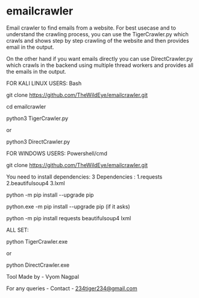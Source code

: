 # emailcrawler
Email crawler to find emails from a website.
For best usecase and to understand the crawling process, you can use the TigerCrawler.py which crawls and shows step by step crawling of the website and then provides email in the output.

On the other hand if you want emails directly you can use DirectCrawler.py which crawls in the backend using multiple thread workers and provides all the emails in the output.

FOR KALI LINUX USERS: Bash

git clone https://github.com/TheWildEye/emailcrawler.git

cd emailcrawler

python3 TigerCrawler.py

or

python3 DirectCrawler.py

FOR WINDOWS USERS: Powershell/cmd

git clone https://github.com/TheWildEye/emailcrawler.git

You need to install dependencies:
3 Dependencies :
1.requests
2.beautifulsoup4
3.lxml

python -m pip install --upgrade pip

python.exe -m pip install --upgrade pip (if it asks)

python -m pip install requests beautifulsoup4 lxml

ALL SET:

python TigerCrawler.exe

or

python DirectCrawler.exe


Tool Made by - Vyom Nagpal

For any queries - Contact - 234tiger234@gmail.com

